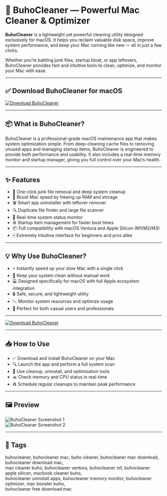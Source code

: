 # 🧹 BuhoCleaner — Powerful Mac Cleaner & Optimizer

**BuhoCleaner** is a lightweight yet powerful cleaning utility designed exclusively for macOS. It helps you reclaim valuable disk space, improve system performance, and keep your Mac running like new — all in just a few clicks.

Whether you’re battling junk files, startup bloat, or app leftovers, BuhoCleaner provides fast and intuitive tools to clean, optimize, and monitor your Mac with ease.

---

## ✅ Download BuhoCleaner for macOS  
[![Download BuhoCleaner](https://img.shields.io/badge/Download-BuhoCleaner-blueviolet)](#)

---

## 📦 What is BuhoCleaner?

BuhoCleaner is a professional-grade macOS maintenance app that makes system optimization simple. From deep-cleaning cache files to removing unused apps and managing startup items, BuhoCleaner is engineered to provide both performance and usability. It also includes a real-time memory monitor and startup manager, giving you full control over your Mac’s health.

---

## ✨ Features

- 🧼 One-click junk file removal and deep system cleanup  
- 🚀 Boost Mac speed by freeing up RAM and storage  
- 🗑 Smart app uninstaller with leftover remover  
- 🔍 Duplicate file finder and large file scanner  
- 🧠 Real-time system status monitor  
- ⚙️ Startup item management for faster boot times  
- 📦 Full compatibility with macOS Ventura and Apple Silicon (M1/M2/M3)  
- 🖱 Extremely intuitive interface for beginners and pros alike  

---

## 💡 Why Use BuhoCleaner?

- ⚡️ Instantly speed up your slow Mac with a single click  
- 🧘 Keep your system clean without manual work  
- 💻 Designed specifically for macOS with full Apple ecosystem integration  
- 🔒 Safe, secure, and lightweight utility  
- 📉 Monitor system resources and optimize usage  
- 🎯 Perfect for both casual users and professionals  

---

[![Download BuhoCleaner](https://img.shields.io/badge/Download-BuhoCleaner-blueviolet)](#)

---

## 📥 How to Use

- ✅ Download and install BuhoCleaner on your Mac  
- 🔍 Launch the app and perform a full system scan  
- 🧹 Use cleanup, uninstall, and optimization tools  
- 📊 Check memory and CPU status in real-time  
- ♻️ Schedule regular cleanups to maintain peak performance  

---

## 🖼 Preview

![BuhoCleaner Screenshot 1](https://static-cdn.mackeeper.com/mk-blog-upload/images/new_f30c249476.webp)  
![BuhoCleaner Screenshot 2](https://macmenubar.com/wp-content/uploads/2023/04/buhocleaner.jpg)

---

## 📌 Tags

buhocleaner, buhocleaner mac, buho cleaner, buhocleaner mac download, buhocleaner download mac,  
mac cleaner buho, buhocleaner ventura, buhocleaner m1, buhocleaner apple silicon, macbook cleaner buho,  
buhocleaner uninstall apps, buhocleaner memory monitor, buhocleaner optimizer, mac booster buho,  
buhocleaner free download mac

